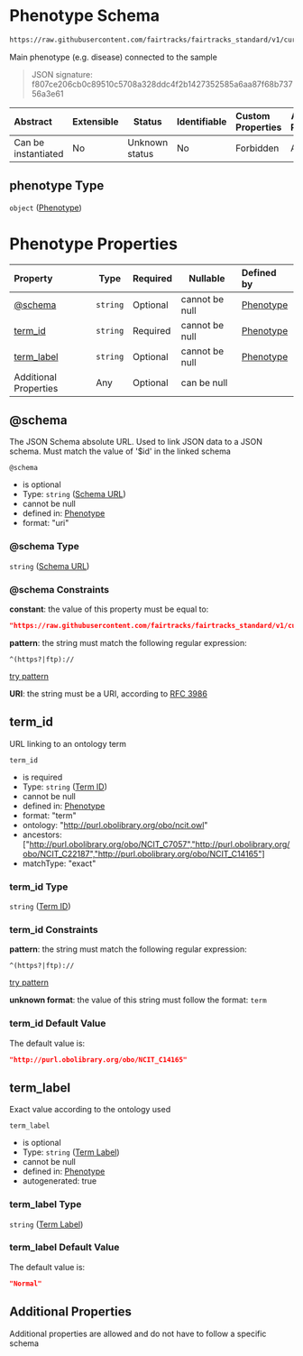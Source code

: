 # Phenotype Schema

```txt
https://raw.githubusercontent.com/fairtracks/fairtracks_standard/v1/current/json/schema/fairtracks_phenotype.schema.json#/properties/target/properties/phenotype
```

Main phenotype (e.g. disease) connected to the sample


> JSON signature: f807ce206cb0c89510c5708a328ddc4f2b1427352585a6aa87f68b73756a3e61
>

| Abstract            | Extensible | Status         | Identifiable | Custom Properties | Additional Properties | Access Restrictions | Defined In                                                                                                     |
| :------------------ | ---------- | -------------- | ------------ | :---------------- | --------------------- | ------------------- | -------------------------------------------------------------------------------------------------------------- |
| Can be instantiated | No         | Unknown status | No           | Forbidden         | Allowed               | none                | [fairtracks_experiment.schema.json\*](../json/schema/fairtracks_experiment.schema.json "open original schema") |

## phenotype Type

`object` ([Phenotype](fairtracks_experiment-properties-experiment-target-properties-phenotype.md))

# Phenotype Properties

| Property                  | Type     | Required | Nullable       | Defined by                                                                                                                                                                                                        |
| :------------------------ | -------- | -------- | -------------- | :---------------------------------------------------------------------------------------------------------------------------------------------------------------------------------------------------------------- |
| [@schema](#@schema)       | `string` | Optional | cannot be null | [Phenotype](fairtracks_phenotype-properties-schema-url.md "https://raw.githubusercontent.com/fairtracks/fairtracks_standard/v1/current/json/schema/fairtracks_phenotype.schema.json#/properties/@schema")    |
| [term_id](#term_id)       | `string` | Required | cannot be null | [Phenotype](fairtracks_phenotype-properties-term-id.md "https://raw.githubusercontent.com/fairtracks/fairtracks_standard/v1/current/json/schema/fairtracks_phenotype.schema.json#/properties/term_id")       |
| [term_label](#term_label) | `string` | Optional | cannot be null | [Phenotype](fairtracks_phenotype-properties-term-label.md "https://raw.githubusercontent.com/fairtracks/fairtracks_standard/v1/current/json/schema/fairtracks_phenotype.schema.json#/properties/term_label") |
| Additional Properties     | Any      | Optional | can be null    |                                                                                                                                                                                                                   |

## @schema

The JSON Schema absolute URL. Used to link JSON data to a JSON schema. Must match the value of '$id' in the linked schema


`@schema`

-   is optional
-   Type: `string` ([Schema URL](fairtracks_phenotype-properties-schema-url.md))
-   cannot be null
-   defined in: [Phenotype](fairtracks_phenotype-properties-schema-url.md "https://raw.githubusercontent.com/fairtracks/fairtracks_standard/v1/current/json/schema/fairtracks_phenotype.schema.json#/properties/@schema")
-   format: "uri"

### @schema Type

`string` ([Schema URL](fairtracks_phenotype-properties-schema-url.md))

### @schema Constraints

**constant**: the value of this property must be equal to:

```json
"https://raw.githubusercontent.com/fairtracks/fairtracks_standard/v1/current/json/schema/fairtracks_phenotype.schema.json"
```

**pattern**: the string must match the following regular expression: 

```regexp
^(https?|ftp)://
```

[try pattern](https://regexr.com/?expression=%5E(https%3F%7Cftp)%3A%2F%2F "try regular expression with regexr.com")

**URI**: the string must be a URI, according to [RFC 3986](https://tools.ietf.org/html/rfc4291 "check the specification")

## term_id

URL linking to an ontology term


`term_id`

-   is required
-   Type: `string` ([Term ID](fairtracks_phenotype-properties-term-id.md))
-   cannot be null
-   defined in: [Phenotype](fairtracks_phenotype-properties-term-id.md "https://raw.githubusercontent.com/fairtracks/fairtracks_standard/v1/current/json/schema/fairtracks_phenotype.schema.json#/properties/term_id")
-   format: "term"
-   ontology: "http://purl.obolibrary.org/obo/ncit.owl"
-   ancestors: \["http://purl.obolibrary.org/obo/NCIT_C7057","http://purl.obolibrary.org/obo/NCIT_C22187","http://purl.obolibrary.org/obo/NCIT_C14165"]
-   matchType: "exact"

### term_id Type

`string` ([Term ID](fairtracks_phenotype-properties-term-id.md))

### term_id Constraints

**pattern**: the string must match the following regular expression: 

```regexp
^(https?|ftp)://
```

[try pattern](https://regexr.com/?expression=%5E(https%3F%7Cftp)%3A%2F%2F "try regular expression with regexr.com")

**unknown format**: the value of this string must follow the format: `term`

### term_id Default Value

The default value is:

```json
"http://purl.obolibrary.org/obo/NCIT_C14165"
```

## term_label

Exact value according to the ontology used


`term_label`

-   is optional
-   Type: `string` ([Term Label](fairtracks_phenotype-properties-term-label.md))
-   cannot be null
-   defined in: [Phenotype](fairtracks_phenotype-properties-term-label.md "https://raw.githubusercontent.com/fairtracks/fairtracks_standard/v1/current/json/schema/fairtracks_phenotype.schema.json#/properties/term_label")
-   autogenerated: true

### term_label Type

`string` ([Term Label](fairtracks_phenotype-properties-term-label.md))

### term_label Default Value

The default value is:

```json
"Normal"
```

## Additional Properties

Additional properties are allowed and do not have to follow a specific schema
